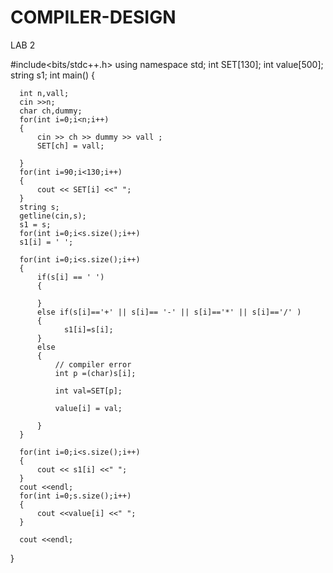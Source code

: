 # COMPILER-DESIGN
LAB 2

#include<bits/stdc++.h>
using namespace std;
int SET[130];
int value[500];
string s1;
int main()
{

      int n,vall;
      cin >>n;
      char ch,dummy;
      for(int i=0;i<n;i++)
      {
          cin >> ch >> dummy >> vall ;
          SET[ch] = vall;

      }
      for(int i=90;i<130;i++)
      {
          cout << SET[i] <<" ";
      }
      string s;
      getline(cin,s);
      s1 = s;
      for(int i=0;i<s.size();i++)
      s1[i] = ' ';

      for(int i=0;i<s.size();i++)
      {
          if(s[i] == ' ')
          {

          }
          else if(s[i]=='+' || s[i]== '-' || s[i]=='*' || s[i]=='/' )
          {
                s1[i]=s[i];
          }
          else
          {
              // compiler error
              int p =(char)s[i];

              int val=SET[p];

              value[i] = val;

          }
      }

      for(int i=0;i<s.size();i++)
      {
          cout << s1[i] <<" ";
      }
      cout <<endl;
      for(int i=0;s.size();i++)
      {
          cout <<value[i] <<" ";
      }

      cout <<endl;
}
